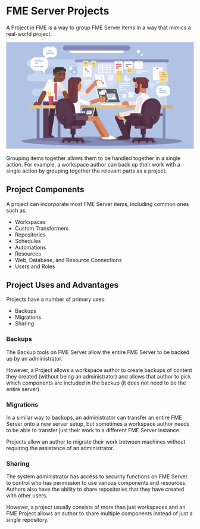 # FME Server Projects

A Project in FME is a way to group FME Server items in a way that mimics a real-world project.

![](./Images/Img1.056.ProjectsHeaderImage.png)

Grouping items together allows them to be handled together in a single action. For example, a workspace author can back up their work with a single action by grouping together the relevant parts as a project.

## Project Components ##

A project can incorporate most FME Server items, including common ones such as:

- Workspaces
- Custom Transformers
- Repositories
- Schedules
- Automations
- Resources
- Web, Database, and Resource Connections
- Users and Roles


## Project Uses and Advantages ##

Projects have a number of primary uses:

- Backups
- Migrations
- Sharing


### Backups ###

The Backup tools on FME Server allow the entire FME Server to be backed up by an administrator.

However, a Project allows a workspace author to create backups of content they created (without being an administrator) and allows that author to pick which components are included in the backup (it does not need to be the entire server).


### Migrations ###

In a similar way to backups, an administrator can transfer an entire FME Server onto a new server setup, but sometimes a workspace author needs to be able to transfer just their work to a different FME Server instance.

Projects allow an author to migrate their work between machines without requiring the assistance of an administrator.


### Sharing ###

The system administrator has access to security functions on FME Server to control who has permission to use various components and resources. Authors also have the ability to share repositories that they have created with other users.

However, a project usually consists of more than just workspaces and an FME Project allows an author to share multiple components instead of just a single repository.
